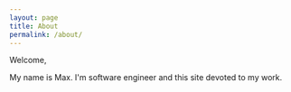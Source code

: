 ```yaml
---
layout: page
title: About
permalink: /about/
---
```


Welcome,

My name is Max. I'm software engineer and this site devoted to my work. 